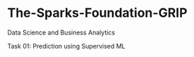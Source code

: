 # The-Sparks-Foundation-GRIP
Data Science and Business Analytics

Task 01: Prediction using Supervised ML
